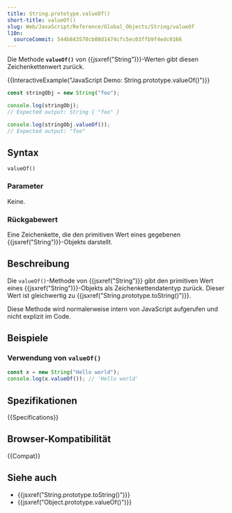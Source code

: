 ```yaml
---
title: String.prototype.valueOf()
short-title: valueOf()
slug: Web/JavaScript/Reference/Global_Objects/String/valueOf
l10n:
  sourceCommit: 544b843570cb08d1474cfc5ec03ffb9f4edc0166
---
```


Die Methode **`valueOf()`** von {{jsxref("String")}}-Werten gibt diesen Zeichenkettenwert zurück.

{{InteractiveExample("JavaScript Demo: String.prototype.valueOf()")}}

```js interactive-example
const stringObj = new String("foo");

console.log(stringObj);
// Expected output: String { "foo" }

console.log(stringObj.valueOf());
// Expected output: "foo"
```

## Syntax

```js-nolint
valueOf()
```

### Parameter

Keine.

### Rückgabewert

Eine Zeichenkette, die den primitiven Wert eines gegebenen {{jsxref("String")}}-Objekts darstellt.

## Beschreibung

Die `valueOf()`-Methode von {{jsxref("String")}} gibt den primitiven Wert
eines {{jsxref("String")}}-Objekts als Zeichenkettendatentyp zurück. Dieser Wert ist gleichwertig zu
{{jsxref("String.prototype.toString()")}}.

Diese Methode wird normalerweise intern von JavaScript aufgerufen und nicht explizit im Code.

## Beispiele

### Verwendung von `valueOf()`

```js
const x = new String("Hello world");
console.log(x.valueOf()); // 'Hello world'
```

## Spezifikationen

{{Specifications}}

## Browser-Kompatibilität

{{Compat}}

## Siehe auch

- {{jsxref("String.prototype.toString()")}}
- {{jsxref("Object.prototype.valueOf()")}}
